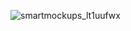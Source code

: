 ![smartmockups_lt1uufwx](https://github.com/Viswa003/Chat-Anonymously/assets/132276535/e0674bc2-6534-4031-bcbc-652c9f70cbf0)
